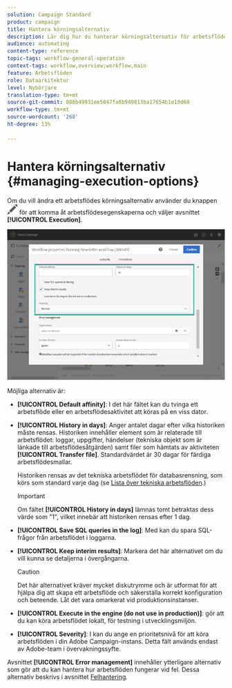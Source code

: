 ```yaml
---
solution: Campaign Standard
product: campaign
title: Hantera körningsalternativ
description: Lär dig hur du hanterar körningsalternativ för arbetsflöden.
audience: automating
content-type: reference
topic-tags: workflow-general-operation
context-tags: workflow,overview;workflow,main
feature: Arbetsflöden
role: Dataarkitektur
level: Nybörjare
translation-type: tm+mt
source-git-commit: 088b49931ee5047fa6b949813ba17654b1e10d60
workflow-type: tm+mt
source-wordcount: '268'
ht-degree: 13%

---
```



# Hantera körningsalternativ {#managing-execution-options}

Om du vill ändra ett arbetsflödes körningsalternativ använder du knappen ![](assets/edit_darkgrey-24px.png) för att komma åt arbetsflödesegenskaperna och väljer avsnittet **[!UICONTROL Execution]**.

![](assets/wkf_execution_6.png)

Möjliga alternativ är:

* **[!UICONTROL Default affinity]**: I det här fältet kan du tvinga ett arbetsflöde eller en arbetsflödesaktivitet att köras på en viss dator.

* **[!UICONTROL History in days]**: Anger antalet dagar efter vilka historiken måste rensas. Historiken innehåller element som är relaterade till arbetsflödet: loggar, uppgifter, händelser (tekniska objekt som är länkade till arbetsflödesåtgärden) samt filer som hämtats av aktiviteten **[!UICONTROL Transfer file]**. Standardvärdet är 30 dagar för färdiga arbetsflödesmallar.

   Historiken rensas av det tekniska arbetsflödet för databasrensning, som körs som standard varje dag (se [Lista över tekniska arbetsflöden](../../administration/using/technical-workflows.md).)

   >[!IMPORTANT]
   >
   >Om fältet **[!UICONTROL History in days]** lämnas tomt betraktas dess värde som &quot;1&quot;, vilket innebär att historiken rensas efter 1 dag.

* **[!UICONTROL Save SQL queries in the log]**: Med kan du spara SQL-frågor från arbetsflödet i loggarna.

* **[!UICONTROL Keep interim results]**: Markera det här alternativet om du vill kunna se detaljerna i övergångarna.

   >[!CAUTION]
   >
   >Det här alternativet kräver mycket diskutrymme och är utformat för att hjälpa dig att skapa ett arbetsflöde och säkerställa korrekt konfiguration och beteende. Låt det vara omarkerat vid produktionsinstanser.

* **[!UICONTROL Execute in the engine (do not use in production)]**: gör att du kan köra arbetsflödet lokalt, för testning i utvecklingsmiljön.

* **[!UICONTROL Severity]**: I kan du ange en prioritetsnivå för att köra arbetsflöden i din Adobe Campaign-instans. Detta fält används endast av Adobe-team i övervakningssyfte.

Avsnittet **[!UICONTROL Error management]** innehåller ytterligare alternativ som gör att du kan hantera hur arbetsflöden fungerar vid fel. Dessa alternativ beskrivs i avsnittet [Felhantering](../../automating/using/monitoring-workflow-execution.md#error-management).
